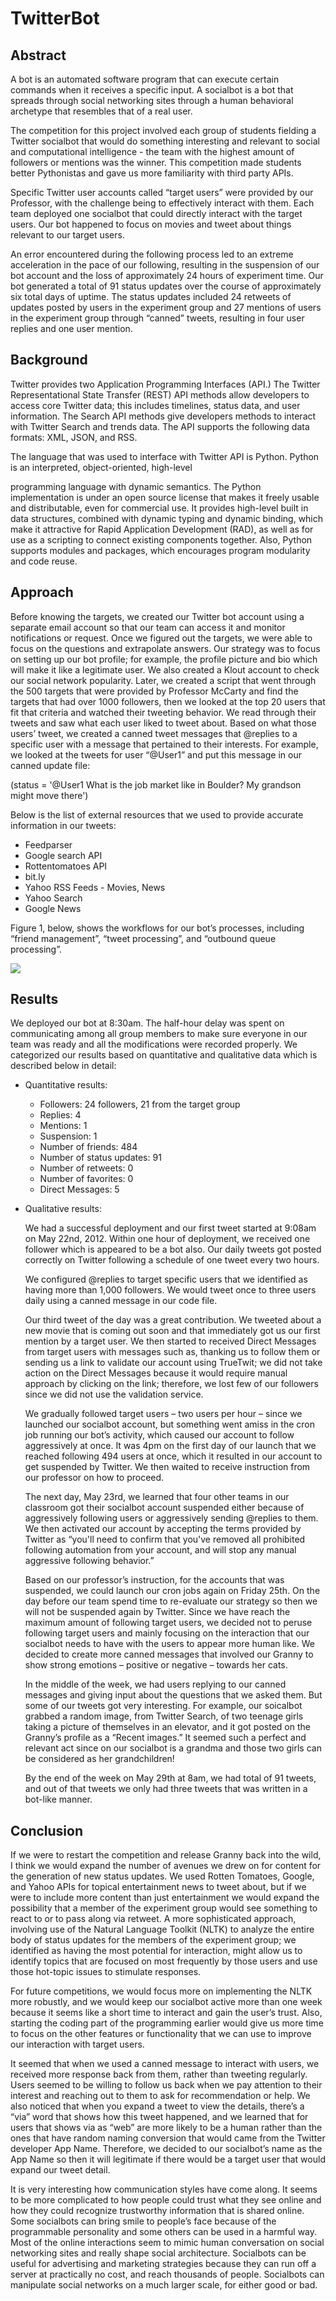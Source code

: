TwitterBot
==========

<h2>Abstract</h2>
<p>A bot is an automated software program that can execute certain commands when it receives a specific input. A socialbot is a bot that spreads through social networking sites through a human behavioral archetype that resembles that of a real user.</p>
<p>The competition for this project involved each group of students fielding a Twitter socialbot that would do something interesting and relevant to social and computational intelligence - the team with the highest amount of followers or mentions was the winner. This competition made students better Pythonistas and gave us more familiarity with third party APIs.</p>  
<p>Specific Twitter user accounts called “target users” were provided by our Professor, with the challenge being to effectively interact with them. Each team deployed one socialbot that could directly interact with the target users. Our bot happened to focus on movies and tweet about things relevant to our target users.</p>
<p>An error encountered during the following process led to an extreme acceleration in the pace of our following, resulting in the suspension of our bot account and the loss of approximately 24 hours of experiment time. Our bot generated a total of 91 status updates over the course of approximately six total days of uptime. The status updates included 24 retweets of updates posted by users in the experiment group and 27 mentions of users in the experiment group through “canned” tweets, resulting in four user replies and one user mention.</P>

<h2>Background</h2>
<p>Twitter provides two Application Programming Interfaces (API.) The Twitter Representational State Transfer (REST) API methods allow developers to access core Twitter data; this includes timelines, status data, and user information. The Search API methods give developers methods to interact with Twitter Search and trends data. The API supports the following data formats: XML, JSON, and RSS.</p>
The language that was used to interface with Twitter API is Python. Python is an interpreted, object-oriented, high-level <p>programming language with dynamic semantics. The Python implementation is under an open source license that makes it freely usable and distributable, even for commercial use. It provides high-level built in data structures, combined with dynamic typing and dynamic binding, which make it attractive for Rapid Application Development (RAD), as well as for use as a scripting to connect existing components together. Also, Python supports modules and packages, which encourages program modularity and code reuse.</p>
<h2>Approach</h2>
<p>Before knowing the targets, we created our Twitter bot account using a separate email account so that our team can access it and monitor notifications or request. Once we figured out the targets, we were able to focus on the questions and extrapolate answers. Our strategy was to focus on setting up our bot profile; for example, the profile picture and bio which will make it like a legitimate user. We also created a Klout account to check our social network popularity. Later, we created a script that went through the 500 targets that were provided by Professor McCarty and find the targets that had over 1000 followers, then we looked at the top 20 users that fit that criteria and watched their tweeting behavior. We read through their tweets and saw what each user liked to tweet about. Based on what those users’ tweet, we created a canned tweet messages that @replies to a specific user with a message that pertained to their interests. For example, we looked at the tweets for user “@User1” and put this message in our canned update file: </p>
<p>(status = '@User1 What is the job market like in Boulder? My grandson might move there')</p>
<p>Below is the list of external resources that we used to provide accurate information in our tweets:</p>
<ul>
<li>Feedparser</li>
<li>Google search API</li>
<li>Rottentomatoes API</li>
<li>bit.ly</li>
<li>Yahoo RSS Feeds - Movies, News</li>
<li>Yahoo Search</li>
<li>Google News</li>
</ul>
<p>Figure 1, below, shows the workflows for our bot’s processes, including “friend management”, “tweet processing”, and “outbound queue processing”.</p>
<img src="bot.png">
<h2>Results</h2>
<p>We deployed our bot at 8:30am. The half-hour delay was spent on communicating among all group members to make sure everyone in our team was ready and all the modifications were recorded properly. We categorized our results based on quantitative and qualitative data which is described below in detail:</p>
<ul>
<li>Quantitative results:</li>
<ul>
<li>Followers: 24 followers, 21 from the target group</li>
<li>Replies: 4</li>
<li>Mentions: 1</li>
<li>Suspension: 1</li>
<li>Number of friends: 484</li>
<li>Number of status updates: 91</li>
<li>Number of retweets: 0</li>
<li>Number of favorites: 0</li>
<li>Direct Messages: 5</li>
</ul>
<p></p>
<li>Qualitative results:</li>
<p>We had a successful deployment and our first tweet started at 9:08am on May 22nd, 2012. Within one hour of deployment, we received one follower which is appeared to be a bot also. Our daily tweets got posted correctly on Twitter following a schedule of one tweet every two hours.</p>
<p>We configured @replies to target specific users that we identified as having more than 1,000 followers. We would tweet once to three users daily using a canned message in our code file.</p>
<p>Our third tweet of the day was a great contribution. We tweeted about a new movie that is coming out soon and that immediately got us our first mention by a target user. We then started to received Direct Messages from target users with messages such as, thanking us to follow them or sending us a link to validate our account using TrueTwit; we did not take action on the Direct Messages because it would require manual approach by clicking on the link; therefore, we lost few of our followers since we did not use the validation service.</p>
<p>We gradually followed target users – two users per hour – since we launched our socialbot account, but something went amiss in the cron job running our bot’s activity, which caused our account to follow aggressively at once. It was 4pm on the first day of our launch that we reached following 494 users at once, which it resulted in our account to get suspended by Twitter.  We then waited to receive instruction from our professor on how to proceed.</p>
<p>The next day, May 23rd, we learned that four other teams in our classroom got their socialbot account suspended either because of aggressively following users or aggressively sending @replies to them. We then activated our account by accepting the terms provided by Twitter as “you'll need to confirm that you've removed all prohibited following automation from your account, and will stop any manual aggressive following behavior.”</p>
<p>Based on our professor’s instruction, for the accounts that was suspended, we could launch our cron jobs again on Friday 25th. On the day before our team spend time to re-evaluate our strategy so then we will not be suspended again by Twitter. Since we have reach the maximum amount of following target users, we decided not to peruse following target users and mainly focusing on the interaction that our socialbot needs to have with the users to appear more human like. We decided to create more canned messages that involved our Granny to show strong emotions – positive or negative – towards her cats.</p>
<p>In the middle of the week, we had users replying to our canned messages and giving input about the questions that we asked them. But some of our tweets got very interesting. For example, our soicalbot grabbed a random image, from Twitter Search, of two teenage girls taking a picture of themselves in an elevator, and it got posted on the Granny’s profile as a “Recent images.” It seemed such a perfect and relevant act since on our socialbot is a grandma and those two girls can be considered as her grandchildren!</p>
<p>By the end of the week on May 29th at 8am, we had total of 91 tweets, and out of that tweets we only had three tweets that was written in a bot-like manner.</p>
</ul>
<h2>Conclusion</h2>
<p>If we were to restart the competition and release Granny back into the wild, I think we would expand the number of avenues we drew on for content for the generation of new status updates. We used Rotten Tomatoes, Google, and Yahoo APIs for topical entertainment news to tweet about, but if we were to include more content than just entertainment we would expand the possibility that a member of the experiment group would see something to react to or to pass along via retweet.
A more sophisticated approach, involving use of the Natural Language Toolkit (NLTK) to analyze the entire body of status updates for the members of the experiment group; we identified as having the most potential for interaction, might allow us to identify topics that are focused on most frequently by those users and use those hot-topic issues to stimulate responses.</p> 
<p>For future competitions, we would focus more on implementing the NLTK more robustly, and we would keep our socialbot active more than one week because it seems like a short time to interact and gain the user’s trust. Also, starting the coding part of the programming earlier would give us more time to focus on the other features or functionality that we can use to improve our interaction with target users.</p>
<p>It seemed that when we used a canned message to interact with users, we received more response back from them, rather than tweeting regularly. Users seemed to be willing to follow us back when we pay attention to their interest and reaching out to them to ask for recommendation or help. We also noticed that when you expand a tweet to view the details, there’s a “via” word that shows how this tweet happened, and we learned that for users that shows via as “web” are more likely to be a human rather than the ones that have random naming conversion that would came from the Twitter developer App Name. Therefore, we decided to our socialbot’s name as the App Name so then it will legitimate if there would be a target user that would expand our tweet detail.</p>
<p>It is very interesting how communication styles have come along. It seems to be more complicated to how people could trust what they see online and how they could recognize trustworthy information that is shared online. Some socialbots can bring smile to people’s face because of the programmable personality and some others can be used in a harmful way. Most of the online interactions seem to mimic human conversation on social networking sites and really shape social architecture. Socialbots can be useful for advertising and marketing strategies because they can run off a server at practically no cost, and reach thousands of people. Socialbots can manipulate social networks on a much larger scale, for either good or bad.</p>


